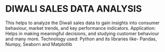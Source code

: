 # DIWALI SALES DATA ANALYSIS
This helps to analyze the Diwali sales data to gain insights into consumer behaviour, market trends, and key performance indicators.
Application: Helps  in making meaningful decisions, and studying customer behaviour and many more.
Technology used: Python and its libraries like- Pandas, Numpy, Seaborn and Matplotlib
